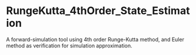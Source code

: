 # RungeKutta_4thOrder_State_Estimation
A forward-simulation tool using 4th order Runge-Kutta method, and Euler method as verification for simulation approximation.
